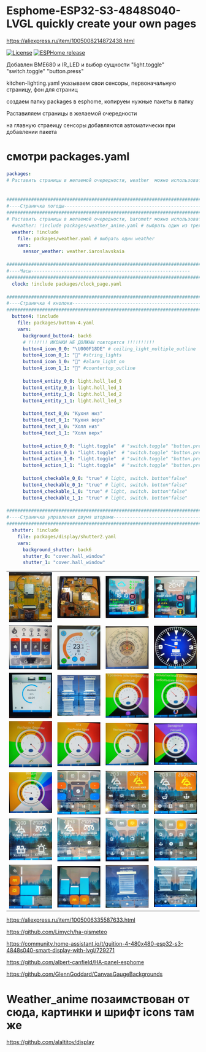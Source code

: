 # Esphome-ESP32-S3-4848S040-LVGL  quickly create your own pages

https://aliexpress.ru/item/1005008214872438.html

[![License][license-shield]][license]
[![ESPHome release][esphome-release-shield]][esphome-release]

[license-shield]: https://img.shields.io/static/v1?label=License&message=MIT&color=orange&logo=license
[license]: https://opensource.org/licenses/MIT
[esphome-release-shield]: https://img.shields.io/static/v1?label=ESPHome&message=2025.9.0&color=green&logo=esphome
[esphome-release]: https://GitHub.com/esphome/esphome/releases/

Добавлен BME680 и IR_LED и выбор сущности "light.toggle" "switch.toggle" "button.press"

kitchen-lighting.yaml указываем свои сенсоры, первоначальную страницу, фон для страниц 

создаем папку packages в esphome, копируем нужные пакеты в папку


Раставиляем страницы в желаемой очередности 

на главную страеицу сенсоры добавляются автоматически при добавлении пакета

# смотри packages.yaml

```yaml
packages:
# Раставить страницы в желаемой очередности, weather  можно использовать 1 вариант


#############################################################################
#----Страничка погоды-----------------------------------------------------
#############################################################################
# Раставить страницы в желаемой очередности, barometr можно использовать 1 вариант
  #weather: !include packages/weather_anime.yaml # выбрать один из трех weather #jpg:3 689 528 байт без 2 603 377 байт
  weather: !include 
    file: packages/weather.yaml # выбрать один weather
    vars:
      sensor_weather: weather.iaroslavskaia

#############################################################################
#----Часы----------------------------------------------------------
#############################################################################
  clock: !include packages/clock_page.yaml
  
#############################################################################
#----Страничка 4 кнопоки-----------------------------------------------------
#############################################################################
  button4: !include
    file: packages/button-4.yaml
    vars:
      background_button4: back6
      # !!!!!!! ИКОНКИ НЕ ДОЛЖНЫ повторятся !!!!!!!!!!
      button4_icon_0_0: "\U000F18DE" # ceiling_light_multiple_outline
      button4_icon_0_1: "󱊺" #string_lights
      button4_icon_1_0: "󰯪" #alarm_light_on
      button4_icon_1_1: "󱠝" #countertop_outline

      button4_entity_0_0: light.holl_led_0
      button4_entity_0_1: light.holl_led_1
      button4_entity_1_0: light.holl_led_2
      button4_entity_1_1: light.holl_led_3

      button4_text_0_0: "Кухня низ"
      button4_text_0_1: "Кухня верх"
      button4_text_1_0: "Холл низ"
      button4_text_1_1: "Холл верх"

      button4_action_0_0: "light.toggle"  # "switch.toggle" "button.press"
      button4_action_0_1: "light.toggle"  # "switch.toggle" "button.press"
      button4_action_1_0: "light.toggle"  # "switch.toggle" "button.press"
      button4_action_1_1: "light.toggle"  # "switch.toggle" "button.press"
        
      button4_checkable_0_0: "true" # light, switch. button"false"
      button4_checkable_0_1: "true" # light, switch. button"false"
      button4_checkable_1_0: "true" # light, switch. button"false"
      button4_checkable_1_1: "true" # light, switch. button"false"

#############################################################################
#----Страничка управления двумя шторами-----------------------------------------------------
#############################################################################
  shutter: !include
    file: packages/display/shutter2.yaml
    vars:
      background_shutter: back6
      shutter_0: "cover.hall_window"
      shutter_1: "cover.hall_window"
```

|                                               |                                                 |                                                   |                                                 | 
|-----------------------------------------------|-------------------------------------------------|---------------------------------------------------|-------------------------------------------------|
|  ![1](./img/bme680.jpg) | ![2](https://github.com/ananyevgv/Esphome-ESP32-S3-4848S040-LVGL/blob/main/img/board.jpg) | ![3](https://github.com/ananyevgv/Esphome-ESP32-S3-4848S040-LVGL/blob/main/img/weather.jpg) | ![4](https://github.com/ananyevgv/Esphome-ESP32-S3-4848S040-LVGL/blob/main/img/weather_anime.jpg) | 
|  ![1](https://github.com/ananyevgv/Esphome-ESP32-S3-4848S040-LVGL/blob/main/img/boiler.jpg) | ![2](https://github.com/ananyevgv/Esphome-ESP32-S3-4848S040-LVGL/blob/main/img/termostat.jpg) |  ![3](https://github.com/ananyevgv/Esphome-ESP32-S3-4848S040-LVGL/blob/main/img/bar.jpg) | ![4](https://github.com/ananyevgv/Esphome-ESP32-S3-4848S040-LVGL/blob/main/img/clock.jpg) | 
| ![1](https://github.com/ananyevgv/Esphome-ESP32-S3-4848S040-LVGL/blob/main/img/dishwasher.jpg) | ![2](https://github.com/ananyevgv/Esphome-ESP32-S3-4848S040-LVGL/blob/main/img/shutter4.jpg) | ![3](https://github.com/ananyevgv/Esphome-ESP32-S3-4848S040-LVGL/blob/main/img/uv2.jpg) | ![4](https://github.com/ananyevgv/Esphome-ESP32-S3-4848S040-LVGL/blob/main/img/geomag2.jpg) | 
|  ![1](https://github.com/ananyevgv/Esphome-ESP32-S3-4848S040-LVGL/blob/main/img/birch.jpg) | ![2](https://github.com/ananyevgv/Esphome-ESP32-S3-4848S040-LVGL/blob/main/img/grass.jpg) | ![3](https://github.com/ananyevgv/Esphome-ESP32-S3-4848S040-LVGL/blob/main/img/ragweed.jpg) | ![4](https://github.com/ananyevgv/Esphome-ESP32-S3-4848S040-LVGL/blob/main/img/wind.jpg) | 
|  ![1](https://github.com/ananyevgv/Esphome-ESP32-S3-4848S040-LVGL/blob/main/img/humm2.jpg) | ![2](https://github.com/ananyevgv/Esphome-ESP32-S3-4848S040-LVGL/blob/main/img/lg.jpg) | ![3](https://github.com/ananyevgv/Esphome-ESP32-S3-4848S040-LVGL/blob/main/img/kith.jpg) | ![4](https://github.com/ananyevgv/Esphome-ESP32-S3-4848S040-LVGL/blob/main/img/holl.jpg) | 
|  ![1](https://github.com/ananyevgv/Esphome-ESP32-S3-4848S040-LVGL/blob/main/img/but4.jpg) | ![2](https://github.com/ananyevgv/Esphome-ESP32-S3-4848S040-LVGL/blob/main/img/but6.jpg) | ![3](https://github.com/ananyevgv/Esphome-ESP32-S3-4848S040-LVGL/blob/main/img/but12.jpg) | ![4](https://github.com/ananyevgv/Esphome-ESP32-S3-4848S040-LVGL/blob/main/img/but16.jpg) | 
|  ![1](https://github.com/ananyevgv/Esphome-ESP32-S3-4848S040-LVGL/blob/main/img/sl-4g.jpg) | ![2](https://github.com/ananyevgv/Esphome-ESP32-S3-4848S040-LVGL/blob/main/img/sl-4v.jpg) | ![3](https://github.com/ananyevgv/Esphome-ESP32-S3-4848S040-LVGL/blob/main/img/shutter.jpg)| ![4](https://github.com/ananyevgv/Esphome-ESP32-S3-4848S040-LVGL/blob/main/img/shutter2.jpg) |


https://aliexpress.ru/item/1005006335587633.html

https://github.com/Limych/ha-gismeteo

https://community.home-assistant.io/t/guition-4-480x480-esp32-s3-4848s040-smart-display-with-lvgl/729271

https://github.com/albert-canfield/HA-panel-esphome

https://github.com/GlennGoddard/CanvasGaugeBackgrounds

# Weather_anime позаимствован от сюда, картинки и шрифт icons там же
https://github.com/alaltitov/display
